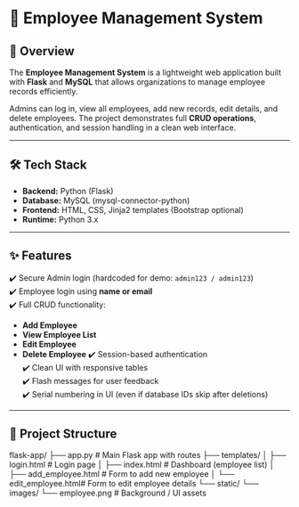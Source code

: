 # 🚀 Employee Management System

## 📌 Overview
The **Employee Management System** is a lightweight web application built with **Flask** and **MySQL** that allows organizations to manage employee records efficiently.  

Admins can log in, view all employees, add new records, edit details, and delete employees. The project demonstrates full **CRUD operations**, authentication, and session handling in a clean web interface.

---

## 🛠 Tech Stack
- **Backend:** Python (Flask)
- **Database:** MySQL (mysql-connector-python)
- **Frontend:** HTML, CSS, Jinja2 templates (Bootstrap optional)
- **Runtime:** Python 3.x

---

## ✨ Features
✔️ Secure Admin login (hardcoded for demo: `admin123 / admin123`)  
✔️ Employee login using **name or email**  
✔️ Full CRUD functionality:
- **Add Employee**
- **View Employee List**
- **Edit Employee**
- **Delete Employee**
✔️ Session-based authentication  
✔️ Clean UI with responsive tables  
✔️ Flash messages for user feedback  
✔️ Serial numbering in UI (even if database IDs skip after deletions)

---

## 📂 Project Structure
flask-app/
├── app.py # Main Flask app with routes
├── templates/
│ ├── login.html # Login page
│ ├── index.html # Dashboard (employee list)
│ ├── add_employee.html # Form to add new employee
│ └── edit_employee.html# Form to edit employee details
└── static/
└── images/
└── employee.png # Background / UI assets
